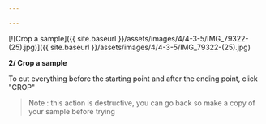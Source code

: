 ```yaml
---

---
```


[![Crop a sample]({{ site.baseurl }}/assets/images/4/4-3-5/IMG_79322-(25).jpg)]({{
site.baseurl }}/assets/images/4/4-3-5/IMG_79322-(25).jpg)

**2/ Crop a sample**

To cut everything before the starting point and after the ending point, click "CROP"

> Note : this action is destructive, you can go back so make a copy of your sample before trying
